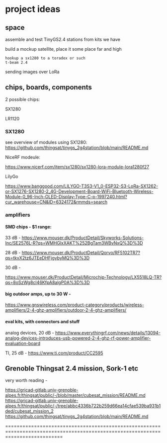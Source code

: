 # project ideas

## space

assemble and test TinyGS2.4 stations from kits we have

build a mockup satellite, place it some place far and high

	hookup a sx1280 to a toradex or such
	t-beam 2.4


sending images over LoRa

## chips, boards, components

2 possible chips:

SX1280

LR1120


### SX1280

see overview of modules using SX1280:
https://github.com/thingsat/tinygs_2g4station/blob/main/README.md

NiceRF modeule:

https://www.nicerf.com/item/sx1280/sx1280-lora-module-lora1280f27

LilyGo 

https://www.banggood.com/LILYGO-T3S3-V1_0-ESP32-S3-LoRa-SX1262-or-SX1276-SX1280-2_4G-Development-Board-WiFi-Bluetooth-Wireless-Module-0_96-Inch-OLED-Display-Type-C-p-1997240.html?cur_warehouse=CN&ID=6324172&rmmds=search


### amplifiers

#### SMD chips - $1 range:

33 dB -
https://www.mouser.dk/ProductDetail/Skyworks-Solutions-Inc/SE2576L-R?qs=WMHGlxXAKT%252BgTam3WBvNxQ%3D%3D

28 dB -
https://www.mouser.dk/ProductDetail/Qorvo/RF5102TR7?qs=tkvX2tz6JTEeDHFjgybyMQ%3D%3D

30 dB -

https://www.mouser.dk/ProductDetail/Microchip-Technology/LX5518LQ-TR?qs=8oSzWg8cI46KfpA8algP0A%3D%3D


#### big outdoor amps, up to 30 W -
https://www.gnswireless.com/product-category/products/wireless-amplifiers/2-4-ghz-amplifiers/outdoor-2-4-ghz-amplifiers/

#### eval kits, with connectors and stuff

analog devices, 20 dB -
https://www.everythingrf.com/news/details/13094-analog-devices-introduces-usb-powered-2-4-ghz-rf-power-amplifier-evaluation-board

TI, 25 dB -
https://www.ti.com/product/CC2595



## Grenoble Thingsat 2.4 mission, Sork-1 etc

very worth reading -

https://gricad-gitlab.univ-grenoble-alpes.fr/thingsat/public/-/blob/master/cubesat_mission/README.md
https://gricad-gitlab.univ-grenoble-alpes.fr/thingsat/public/-/tree/abbc4336b722b259d66ea14cfae539ba931b1ded/cubesat_mission_2
https://github.com/thingsat/tinygs_2g4station/blob/main/README.md


================================================================================================================================


